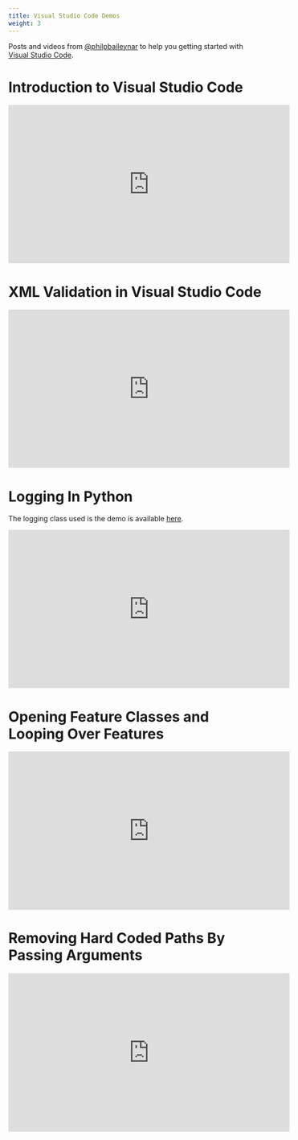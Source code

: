 ```yaml
---
title: Visual Studio Code Demos
weight: 3
---
```


Posts and videos from [@philpbaileynar](https://github.com/orgs/Riverscapes/people/philipbaileynar) <i class="fa fa-github" aria-hidden="true"></i> to help you getting started with [Visual Studio Code](https://code.visualstudio.com/).
# Introduction to Visual Studio Code

<div class="responsive-embed">
<iframe width="560" height="315" src="https://www.youtube.com/embed/K-GBbzYSERo" frameborder="0" allow="accelerometer; autoplay; encrypted-media; gyroscope; picture-in-picture" allowfullscreen></iframe>
</div>

# XML Validation in Visual Studio Code

<div class="responsive-embed">
<iframe width="560" height="315" src="https://www.youtube.com/embed/HMw2ki-bauQ" frameborder="0" allow="accelerometer; autoplay; encrypted-media; gyroscope; picture-in-picture" allowfullscreen></iframe>
</div>

# Logging In Python

The logging class used is the demo is available [here](https://github.com/Riverscapes/sqlBRAT/blob/master/lib/loghelper.py).

<div class="responsive-embed">
<iframe width="560" height="315" src="https://www.youtube.com/embed/Kg-QWBxAmI4" frameborder="0" allow="accelerometer; autoplay; encrypted-media; gyroscope; picture-in-picture" allowfullscreen></iframe>
</div>

# Opening Feature Classes and Looping Over Features

<div class="responsive-embed">
<iframe width="560" height="315" src="https://www.youtube.com/embed/Vxi828HgsN4" frameborder="0" allow="accelerometer; autoplay; encrypted-media; gyroscope; picture-in-picture" allowfullscreen></iframe>
</div>

# Removing Hard Coded Paths By Passing Arguments

<div class="responsive-embed">
<iframe width="560" height="315" src="https://www.youtube.com/embed/ltx8pdD1NlU" frameborder="0" allow="accelerometer; autoplay; encrypted-media; gyroscope; picture-in-picture" allowfullscreen></iframe>
</div>
